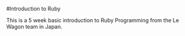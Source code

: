 #Introduction to Ruby

This is a 5 week basic introduction to Ruby Programming from the Le Wagon team in Japan.
